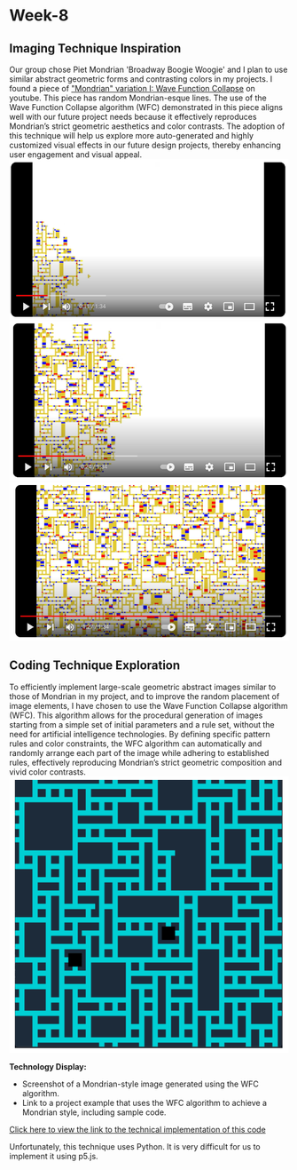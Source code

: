 # Week-8
## Imaging Technique Inspiration
Our group chose Piet Mondrian 'Broadway Boogie Woogie' and I plan to use similar abstract geometric forms and contrasting colors in my projects. I found a piece of   ["Mondrian" variation I: Wave Function Collapse](https://www.youtube.com/watch?v=uolWP75hj_k) on youtube. 
This piece has random Mondrian-esque lines. The use of the Wave Function Collapse algorithm (WFC) demonstrated in this piece aligns well with our future project needs because it effectively reproduces Mondrian’s strict geometric aesthetics and color contrasts. The adoption of this technique will help us explore more auto-generated and highly customized visual effects in our future design projects, thereby enhancing user engagement and visual appeal.
![image](img/youtube1.png)
![image](img/youtube2.png)
![image](img/youtube3.png)

## Coding Technique Exploration
To efficiently implement large-scale geometric abstract images similar to those of Mondrian in my project, and to improve the random placement of image elements, I have chosen to use the Wave Function Collapse algorithm (WFC). This algorithm allows for the procedural generation of images starting from a simple set of initial parameters and a rule set, without the need for artificial intelligence technologies. By defining specific pattern rules and color constraints, the WFC algorithm can automatically and randomly arrange each part of the image while adhering to established rules, effectively reproducing Mondrian’s strict geometric composition and vivid color contrasts.
![image](img/cell.png)

**Technology Display:**

- Screenshot of a Mondrian-style image generated using the WFC algorithm.
- Link to a project example that uses the WFC algorithm to achieve a Mondrian style, including sample code.
  
[Click here to view the link to the technical implementation of this code](https://dev.to/kavinbharathi/the-fascinating-wave-function-collapse-algorithm-4nc3)

Unfortunately, this technique uses Python. It is very difficult for us to implement it using p5.js.